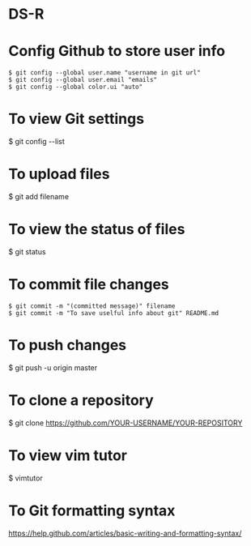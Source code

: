 # DS-R
# Config Github to store user info
```
$ git config --global user.name "username in git url"
$ git config --global user.email "emails"
$ git config --global color.ui "auto"
```

# To view Git settings
$ git config --list

# To upload files
$ git add filename

# To view the status of files
$ git status

# To commit file changes
```
$ git commit -m "(committed message)" filename
$ git commit -m "To save uselful info about git" README.md
```
# To push changes
$ git push -u origin master

# To clone a repository
$ git clone https://github.com/YOUR-USERNAME/YOUR-REPOSITORY

# To view vim tutor
$ vimtutor

# To Git formatting syntax
https://help.github.com/articles/basic-writing-and-formatting-syntax/
